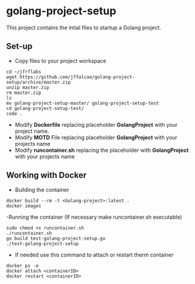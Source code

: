 # golang-project-setup

This project contains the intial files to startup a Golang project.

## Set-up

- Copy files to your project workspace
```
cd ~/jfrflabs
wget https://github.com/jffalcao/golang-project-setup/archive/master.zip
unzip master.zip
rm master.zip
ls 
mv golang-project-setup-master/ golang-project-setup-test
cd golang-project-setup-test/
code .
```
- Modify **Dockerfile** replacing placeholder **GolangProject** with your project name.
- Modify **MOTD** File replacing placeholder **GolangProject** with your projects name
- Modify **runcontainer.sh** replacing the placeholder with **GolangProject** with your projects name

## Working with Docker

- Building the container
```
docker build --rm -t <Golang-project>:latest .
docker images
```
-Running the container (If necessary make runcontainer.sh executable)
```
sudo chmod +x runcontainer.sh
./runcontainer.sh
go build test-golang-project-setup.go
./test-golang-project-setup
```
- If needed use this command to attach or restart therm container
```
docker ps -a
docker attach <containerID>
docker restart <containerID>
```

